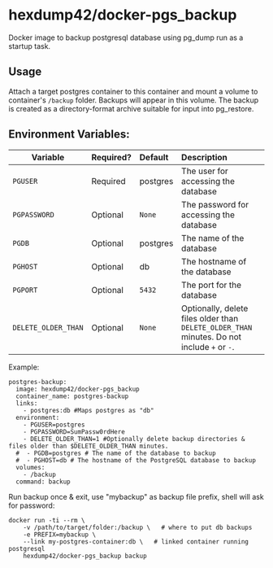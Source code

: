 hexdump42/docker-pgs_backup
===========================

Docker image to backup postgresql database using pg_dump run as a startup task. 

## Usage

Attach a target postgres container to this container and mount a volume to container's `/backup` folder. Backups will appear in this volume. The backup is created as a directory-format archive suitable for input into pg_restore.

## Environment Variables:
| Variable | Required? | Default | Description |
| -------- |:--------- |:------- |:----------- |
| `PGUSER` | Required | postgres | The user for accessing the database |
| `PGPASSWORD` | Optional | `None` | The password for accessing the database |
| `PGDB` | Optional | postgres | The name of the database |
| `PGHOST` | Optional | db | The hostname of the database |
| `PGPORT` | Optional | `5432` | The port for the database |
| `DELETE_OLDER_THAN` | Optional | `None` | Optionally, delete files older than `DELETE_OLDER_THAN` minutes. Do not include `+` or `-`. |

Example:
```
postgres-backup:
  image: hexdump42/docker-pgs_backup
  container_name: postgres-backup
  links:
    - postgres:db #Maps postgres as "db"
  environment:
    - PGUSER=postgres
    - PGPASSWORD=SumPassw0rdHere
    - DELETE_OLDER_THAN=1 #Optionally delete backup directories & files older than $DELETE_OLDER_THAN minutes.
  #  - PGDB=postgres # The name of the database to backup
  #  - PGHOST=db # The hostname of the PostgreSQL database to backup
  volumes:
    - /backup
  command: backup
```

Run backup once & exit, use "mybackup" as backup file prefix, shell will ask for password:

    docker run -ti --rm \
        -v /path/to/target/folder:/backup \   # where to put db backups
        -e PREFIX=mybackup \
        --link my-postgres-container:db \   # linked container running postgresql
        hexdump42/docker-pgs_backup backup